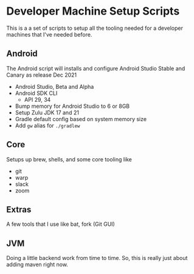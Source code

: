 # Developer Machine Setup Scripts

This is a a set of scripts to setup all the tooling needed for a developer machines that I've needed before.

## Android

The Android script will installs and configure Android Studio Stable and Canary as release Dec 2021

* Android Studio, Beta and Alpha
* Android SDK CLI
  * API 29, 34
* Bump memory for Android Studio to 6 or 8GB
* Setup Zulu JDK 17 and 21
* Gradle default config based on system memory size
* Add `gw` alias for `./gradlew`

## Core

Setups up brew, shells, and some core tooling like

* git
* warp
* slack
* zoom


## Extras

A few tools that I use like bat, fork (Git GUI)

## JVM

Doing a little backend work from time to time. So, this is really just about adding maven right now.
